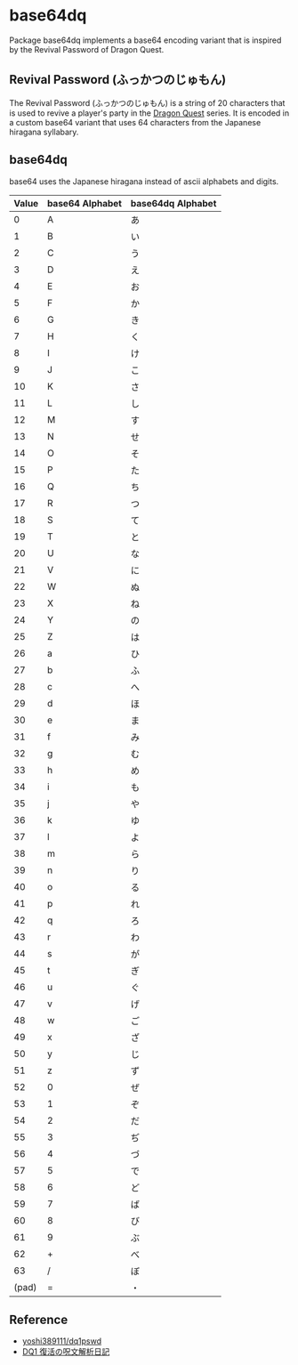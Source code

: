 # base64dq

Package base64dq implements a base64 encoding variant that is inspired by the Revival Password of Dragon Quest.

## Revival Password (ふっかつのじゅもん)

The Revival Password (ふっかつのじゅもん) is a string of 20 characters that is used to revive a player's party in the [Dragon Quest] series.
It is encoded in a custom base64 variant that uses 64 characters from the Japanese hiragana syllabary.

[Dragon Quest]: https://www.dragonquest.jp/

## base64dq

base64 uses the Japanese hiragana instead of ascii alphabets and digits.

| Value | base64 Alphabet | base64dq Alphabet |
| ----- | --------------- | ----------------- |
| 0     | A               | あ                |
| 1     | B               | い                |
| 2     | C               | う                |
| 3     | D               | え                |
| 4     | E               | お                |
| 5     | F               | か                |
| 6     | G               | き                |
| 7     | H               | く                |
| 8     | I               | け                |
| 9     | J               | こ                |
| 10    | K               | さ                |
| 11    | L               | し                |
| 12    | M               | す                |
| 13    | N               | せ                |
| 14    | O               | そ                |
| 15    | P               | た                |
| 16    | Q               | ち                |
| 17    | R               | つ                |
| 18    | S               | て                |
| 19    | T               | と                |
| 20    | U               | な                |
| 21    | V               | に                |
| 22    | W               | ぬ                |
| 23    | X               | ね                |
| 24    | Y               | の                |
| 25    | Z               | は                |
| 26    | a               | ひ                |
| 27    | b               | ふ                |
| 28    | c               | へ                |
| 29    | d               | ほ                |
| 30    | e               | ま                |
| 31    | f               | み                |
| 32    | g               | む                |
| 33    | h               | め                |
| 34    | i               | も                |
| 35    | j               | や                |
| 36    | k               | ゆ                |
| 37    | l               | よ                |
| 38    | m               | ら                |
| 39    | n               | り                |
| 40    | o               | る                |
| 41    | p               | れ                |
| 42    | q               | ろ                |
| 43    | r               | わ                |
| 44    | s               | が                |
| 45    | t               | ぎ                |
| 46    | u               | ぐ                |
| 47    | v               | げ                |
| 48    | w               | ご                |
| 49    | x               | ざ                |
| 50    | y               | じ                |
| 51    | z               | ず                |
| 52    | 0               | ぜ                |
| 53    | 1               | ぞ                |
| 54    | 2               | だ                |
| 55    | 3               | ぢ                |
| 56    | 4               | づ                |
| 57    | 5               | で                |
| 58    | 6               | ど                |
| 59    | 7               | ば                |
| 60    | 8               | び                |
| 61    | 9               | ぶ                |
| 62    | +               | べ                |
| 63    | /               | ぼ                |
| (pad) | =               | ・                |

## Reference

- [yoshi389111/dq1pswd](https://github.com/yoshi389111/dq1pswd)
- [DQ1 復活の呪文解析日記](https://github.com/yoshi389111/dq1pswd/blob/main/dq1ana.md)
